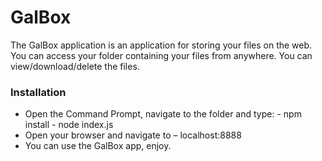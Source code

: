 # GalBox

The GalBox application is an application for storing your files on the web.
You can access your folder containing your files from anywhere.
You can view/download/delete the files.

### Installation ###
- Open the Command Prompt, navigate to the folder and type:
		- npm install
		- node index.js
- Open your browser and navigate to – localhost:8888
- You can use the GalBox app, enjoy.
